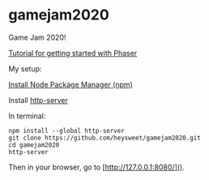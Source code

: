 # gamejam2020
Game Jam 2020!

[Tutorial for getting started with Phaser](http://phaser.io/tutorials/getting-started-phaser3/index)

My setup:

[Install Node Package Manager (npm)](https://www.npmjs.com/get-npm)

Install [http-server](https://www.npmjs.com/package/http-server)

In terminal:

```
npm install --global http-server
git clone https://github.com/heysweet/gamejam2020.git
cd gamejam2020
http-server
```

Then in your browser, go to [http://127.0.0.1:8080/]().
